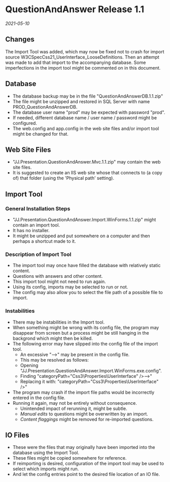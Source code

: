 QuestionAndAnswer Release 1.1
=============================

*2021-05-10*

Changes
-------

The Import Tool was added, which may now be fixed not to crash for import source W3CSpecCss21_UserInterface_LooseDefinitions. Then an attempt was made to add that import to the accompanying database. Some imperfections in the import tool might be commented on in this document.

Database
--------

- The database backup may be in the file "QuestionAndAnswerDB.1.1.zip"
- The file might be unzipped and restored in SQL Server with name PROD_QuestionAndAnswerDB.
- The database user name "prod" may be expected with password "prod".
- If needed, different database name / user name / password might be configured.
- The web.config and app.config in the web site files and/or import tool might be changed for that.

Web Site Files
--------------

- "JJ.Presentation.QuestionAndAnswer.Mvc.1.1.zip" may contain the web site files.
- It is suggested to create an IIS web site whose that connects to (a copy of) that folder (using the 'Physical path' setting).

Import Tool
-----------

### General Installation Steps

- "JJ.Presentation.QuestionAndAnswer.Import.WinForms.1.1.zip" might contain an import tool.
- It has no installer.
- It might be unzipped and put somewhere on a computer and then perhaps a shortcut made to it.

### Description of Import Tool

- The import tool may once have filled the database with relatively static content.
- Questions with answers and other content.
- This import tool might not need to run again.
- Using its config, imports may be selected to run or not.
- The config may also allow you to select the file path of a possible file to import.

### Instabilities

- There may be instabilities in the Import tool.
- When something might be wrong with its config file, the program may disappear from screen but a process might be still hanging in the backgrond which might then be killed.
- The following error may have slipped into the config file of the import tool.
    - An excessive "-->" may be present in the config file.
    - This may be resolved as follows:
    - Opening "JJ.Presentation.QuestionAndAnswer.Import.WinForms.exe.config".
    - Finding "categoryPath="Css3\Properties\UserInterface" />-->"
    - Replacing it with: "categoryPath="Css3\Properties\UserInterface" />"
- The program may crash if the import file paths would be incorrectly entered in the config file.
- Running it again, may not be entirely without consequence.
    - Unintended impact of rerunning it, might be subtle.
    - *Manual edits* to questions might be overwritten by an import.
    - *Content flaggings* might be removed for re-imported questions.

IO Files
--------

- These were the files that may originally have been imported into the database using the Import Tool.
- These files might be copied somewhere for reference.
- If reimporting is desired, configuration of the import tool may be used to select which imports might run.
- And let the config entries point to the desired file location of an IO file.